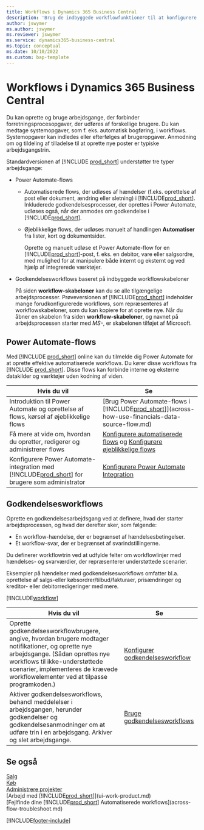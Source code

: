 ```yaml
---
title: Workflows i Dynamics 365 Business Central
description: 'Brug de indbyggede workflowfunktioner til at konfigurere godkendelsesworkflows for at supplere automatiserede workflows baseret på Power Automate. Du kan definere trin, der skal tildeles opgaver til forskellige personer som en del af de forskellige forretningsproces opgaver.'
author: jswymer
ms.author: jswymer
ms.reviewer: jswymer
ms.service: dynamics365-business-central
ms.topic: conceptual
ms.date: 10/10/2022
ms.custom: bap-template
---
```

# Workflows i Dynamics 365 Business Central

Du kan oprette og bruge arbejdsgange, der forbinder forretningsprocesopgaver, der udføres af forskellige brugere. Du kan medtage systemopgaver, som f. eks. automatisk bogføring, i workflows. Systemopgaver kan indledes eller efterfølges af brugeropgaver. Anmodning om og tildeling af tilladelse til at oprette nye poster er typiske arbejdsgangstrin.

Standardversionen af [!INCLUDE [prod_short](includes/prod_short.md)] understøtter tre typer arbejdsgange:
  
* Power Automate-flows

  * Automatiserede flows, der udløses af hændelser (f.eks. oprettelse af post eller dokument, ændring eller sletning) i [!INCLUDE[prod_short](includes/prod_short.md)]. Inkluderede godkendelsesprocesser, der oprettes i Power Automate, udløses også, når der anmodes om godkendelse i [!INCLUDE[prod_short](includes/prod_short.md)].
  * Øjeblikkelige flows, der udløses manuelt af handlingen **Automatiser** fra lister, kort og dokumentsider.

    Oprette og manuelt udløse et Power Automate-flow for en [!INCLUDE[prod_short](includes/prod_short.md)]-post, f. eks. en debitor, vare eller salgsordre, med mulighed for at manipulere både internt og eksternt og ved hjælp af integrerede værktøjer.

* Godkendelsesworkflows baseret på indbyggede workflowskabeloner

  På siden **workflow-skabeloner** kan du se alle tilgængelige arbejdsprocesser. Prøveversionen af [!INCLUDE[prod_short](includes/prod_short.md)] indeholder mange forudkonfigurerede workflows, som repræsenteres af workflowskabeloner, som du kan kopiere for at oprette nye. Når du åbner en skabelon fra siden **workflow-skabeloner**, og navnet på arbejdsprocessen starter med *MS-*, er skabelonen tilføjet af Microsoft.

## Power Automate-flows

Med [!INCLUDE [prod_short](includes/prod_short.md)] online kan du tilmelde dig Power Automate for at oprette effektive automatiserede workflows. Du kører disse workflows fra [!INCLUDE [prod_short](includes/prod_short.md)]. Disse flows kan forbinde interne og eksterne datakilder og værktøjer uden kodning af viden.

|**Hvis du vil** |**Se**|
|-------|-------|
|Introduktion til Power Automate og oprettelse af flows, kørsel af øjeblikkelige flows|[Brug Power Automate-flows i [!INCLUDE[prod_short](includes/prod_short.md)]](across-how-use-financials-data-source-flow.md)|
|Få mere at vide om, hvordan du opretter, redigerer og administrerer flows|[Konfigurere automatiserede flows](/dynamics365/business-central/dev-itpro/powerplatform/automate-workflows) og [Konfigurere øjeblikkelige flows](/dynamics365/business-central/dev-itpro/powerplatform/instant-flows)|
|Konfigurere Power Automate-integration med [!INCLUDE[prod_short](includes/prod_short.md)] for brugere som administrator|[Konfigurere Power Automate Integration](/dynamics365/business-central/dev-itpro/powerplatform/power-automate-setup)|

## Godkendelsesworkflows

Oprette en godkendelsesarbejdsgang ved at definere, hvad der starter arbejdsprocessen, og hvad der derefter sker, som følgende:

* En workflow-hændelse, der er begrænset af hændelsesbetingelser.
* Et workflow-svar, der er begrænset af svarindstillingerne.

Du definerer workflowtrin ved at udfylde felter om workflowlinjer med hændelses- og svarværdier, der repræsenterer understøttede scenarier.

Eksempler på hændelser med godkendelsesworkflows omfatter bl.a. oprettelse af salgs-eller købsordrer/tilbud/fakturaer, prisændringer og kreditor- eller debitorredigeringer med mere.

[!INCLUDE[workflow](includes/workflow.md)]

| **Hvis du vil** | **Se** |
|--|--|
| Oprette godkendelsesworkflowbrugere, angive, hvordan brugere modtager notifikationer, og oprette nye arbejdsgange. (Sådan oprettes nye workflows til ikke-understøttede scenarier, implementeres de krævede workflowelementer ved at tilpasse programkoden.) | [Konfigurer godkendelsesworkflow](across-set-up-workflows.md) |
| Aktiver godkendelsesworkflows, behandl meddelelser i arbejdsgangen, herunder godkendelser og godkendelsesanmodninger om at udføre trin i en arbejdsgang. Arkiver og slet arbejdsgange. | [Bruge godkendelsesworkflows](across-use-workflows.md) |

<!--
| Integrate company data with Power Automate workflows, using both internal and external sources and events to create and automate tasks or workflows. | [Use Power Automate Flows in [!INCLUDE[prod_short](includes/prod_short.md)]](across-how-use-financials-data-source-flow.md) |-->

## Se også

[Salg](sales-manage-sales.md)  
[Køb](purchasing-manage-purchasing.md)  
[Administrere projekter](projects-manage-projects.md)  
[Arbejd med [!INCLUDE[prod_short](includes/prod_short.md)]](ui-work-product.md)  
[Fejlfinde dine [!INCLUDE[prod_short](includes/prod_short.md)] Automatiserede workflows](across-flow-troubleshoot.md)  


[!INCLUDE[footer-include](includes/footer-banner.md)]
